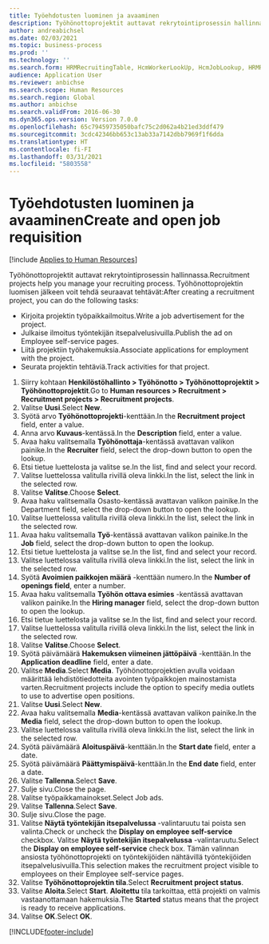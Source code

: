 ```yaml
---
title: Työehdotusten luominen ja avaaminen
description: Työhönottoprojektit auttavat rekrytointiprosessin hallinnassa.
author: andreabichsel
ms.date: 02/03/2021
ms.topic: business-process
ms.prod: ''
ms.technology: ''
ms.search.form: HRMRecruitingTable, HcmWorkerLookUp, HcmJobLookup, HRMRecruitingMedia, HRMRecruitingJobAd, HcmPersonnelManagementWorkspace
audience: Application User
ms.reviewer: anbichse
ms.search.scope: Human Resources
ms.search.region: Global
ms.author: anbichse
ms.search.validFrom: 2016-06-30
ms.dyn365.ops.version: Version 7.0.0
ms.openlocfilehash: 65c79459735050bafc75c2d062a4b21ed3ddf479
ms.sourcegitcommit: 3cdc42346bb653c13ab33a7142dbb7969f1f6dda
ms.translationtype: HT
ms.contentlocale: fi-FI
ms.lasthandoff: 03/31/2021
ms.locfileid: "5803558"
---
```

# <a name="create-and-open-job-requisition"></a><span data-ttu-id="a50ba-103">Työehdotusten luominen ja avaaminen</span><span class="sxs-lookup"><span data-stu-id="a50ba-103">Create and open job requisition</span></span>

[!include [Applies to Human Resources](../includes/applies-to-hr.md)]

<span data-ttu-id="a50ba-104">Työhönottoprojektit auttavat rekrytointiprosessin hallinnassa.</span><span class="sxs-lookup"><span data-stu-id="a50ba-104">Recruitment projects help you manage your recruiting process.</span></span> <span data-ttu-id="a50ba-105">Työhönottoprojektin luomisen jälkeen voit tehdä seuraavat tehtävät:</span><span class="sxs-lookup"><span data-stu-id="a50ba-105">After creating a recruitment project, you can do the following tasks:</span></span>

- <span data-ttu-id="a50ba-106">Kirjoita projektin työpaikkailmoitus.</span><span class="sxs-lookup"><span data-stu-id="a50ba-106">Write a job advertisement for the project.</span></span>
- <span data-ttu-id="a50ba-107">Julkaise ilmoitus työntekijän itsepalvelusivuilla.</span><span class="sxs-lookup"><span data-stu-id="a50ba-107">Publish the ad on Employee self-service pages.</span></span>
- <span data-ttu-id="a50ba-108">Liitä projektiin työhakemuksia.</span><span class="sxs-lookup"><span data-stu-id="a50ba-108">Associate applications for employment with the project.</span></span>
- <span data-ttu-id="a50ba-109">Seurata projektin tehtäviä.</span><span class="sxs-lookup"><span data-stu-id="a50ba-109">Track activities for that project.</span></span> 

1. <span data-ttu-id="a50ba-110">Siirry kohtaan **Henkilöstöhallinto > Työhönotto > Työhönottoprojektit > Työhönottoprojektit**.</span><span class="sxs-lookup"><span data-stu-id="a50ba-110">Go to **Human resources > Recruitment > Recruitment projects > Recruitment projects**.</span></span>
2. <span data-ttu-id="a50ba-111">Valitse **Uusi**.</span><span class="sxs-lookup"><span data-stu-id="a50ba-111">Select **New**.</span></span>
3. <span data-ttu-id="a50ba-112">Syötä arvo **Työhönottoprojekti**-kenttään.</span><span class="sxs-lookup"><span data-stu-id="a50ba-112">In the **Recruitment project** field, enter a value.</span></span>
4. <span data-ttu-id="a50ba-113">Anna arvo **Kuvaus**-kentässä.</span><span class="sxs-lookup"><span data-stu-id="a50ba-113">In the **Description** field, enter a value.</span></span>
5. <span data-ttu-id="a50ba-114">Avaa haku valitsemalla **Työhönottaja**-kentässä avattavan valikon painike.</span><span class="sxs-lookup"><span data-stu-id="a50ba-114">In the **Recruiter** field, select the drop-down button to open the lookup.</span></span>
6. <span data-ttu-id="a50ba-115">Etsi tietue luettelosta ja valitse se.</span><span class="sxs-lookup"><span data-stu-id="a50ba-115">In the list, find and select your record.</span></span>
7. <span data-ttu-id="a50ba-116">Valitse luettelossa valitulla rivillä oleva linkki.</span><span class="sxs-lookup"><span data-stu-id="a50ba-116">In the list, select the link in the selected row.</span></span>
8. <span data-ttu-id="a50ba-117">Valitse **Valitse**.</span><span class="sxs-lookup"><span data-stu-id="a50ba-117">Choose **Select**.</span></span>
9. <span data-ttu-id="a50ba-118">Avaa haku valitsemalla Osasto-kentässä avattavan valikon painike.</span><span class="sxs-lookup"><span data-stu-id="a50ba-118">In the Department field, select the drop-down button to open the lookup.</span></span>
10. <span data-ttu-id="a50ba-119">Valitse luettelossa valitulla rivillä oleva linkki.</span><span class="sxs-lookup"><span data-stu-id="a50ba-119">In the list, select the link in the selected row.</span></span>
11. <span data-ttu-id="a50ba-120">Avaa haku valitsemalla **Työ**-kentässä avattavan valikon painike.</span><span class="sxs-lookup"><span data-stu-id="a50ba-120">In the **Job** field, select the drop-down button to open the lookup.</span></span>
12. <span data-ttu-id="a50ba-121">Etsi tietue luettelosta ja valitse se.</span><span class="sxs-lookup"><span data-stu-id="a50ba-121">In the list, find and select your record.</span></span>
13. <span data-ttu-id="a50ba-122">Valitse luettelossa valitulla rivillä oleva linkki.</span><span class="sxs-lookup"><span data-stu-id="a50ba-122">In the list, select the link in the selected row.</span></span>
14. <span data-ttu-id="a50ba-123">Syötä **Avoimien paikkojen määrä** -kenttään numero.</span><span class="sxs-lookup"><span data-stu-id="a50ba-123">In the **Number of openings field**, enter a number.</span></span>
15. <span data-ttu-id="a50ba-124">Avaa haku valitsemalla **Työhön ottava esimies** -kentässä avattavan valikon painike.</span><span class="sxs-lookup"><span data-stu-id="a50ba-124">In the **Hiring manager** field, select the drop-down button to open the lookup.</span></span>
16. <span data-ttu-id="a50ba-125">Etsi tietue luettelosta ja valitse se.</span><span class="sxs-lookup"><span data-stu-id="a50ba-125">In the list, find and select your record.</span></span>
17. <span data-ttu-id="a50ba-126">Valitse luettelossa valitulla rivillä oleva linkki.</span><span class="sxs-lookup"><span data-stu-id="a50ba-126">In the list, select the link in the selected row.</span></span>
18. <span data-ttu-id="a50ba-127">Valitse **Valitse**.</span><span class="sxs-lookup"><span data-stu-id="a50ba-127">Choose **Select**.</span></span>
19. <span data-ttu-id="a50ba-128">Syötä päivämäärä **Hakemuksen viimeinen jättöpäivä** -kenttään.</span><span class="sxs-lookup"><span data-stu-id="a50ba-128">In the **Application deadline** field, enter a date.</span></span>
20. <span data-ttu-id="a50ba-129">Valitse **Media**.</span><span class="sxs-lookup"><span data-stu-id="a50ba-129">Select **Media**.</span></span> <span data-ttu-id="a50ba-130">Työhönottoprojektien avulla voidaan määrittää lehdistötiedotteita avointen työpaikkojen mainostamista varten.</span><span class="sxs-lookup"><span data-stu-id="a50ba-130">Recruitment projects include the option to specify media outlets to use to advertise open positions.</span></span>  
21. <span data-ttu-id="a50ba-131">Valitse **Uusi**.</span><span class="sxs-lookup"><span data-stu-id="a50ba-131">Select **New**.</span></span>
22. <span data-ttu-id="a50ba-132">Avaa haku valitsemalla **Media**-kentässä avattavan valikon painike.</span><span class="sxs-lookup"><span data-stu-id="a50ba-132">In the **Media** field, select the drop-down button to open the lookup.</span></span>
23. <span data-ttu-id="a50ba-133">Valitse luettelossa valitulla rivillä oleva linkki.</span><span class="sxs-lookup"><span data-stu-id="a50ba-133">In the list, select the link in the selected row.</span></span>
24. <span data-ttu-id="a50ba-134">Syötä päivämäärä **Aloituspäivä**-kenttään.</span><span class="sxs-lookup"><span data-stu-id="a50ba-134">In the **Start date** field, enter a date.</span></span>
25. <span data-ttu-id="a50ba-135">Syötä päivämäärä **Päättymispäivä**-kenttään.</span><span class="sxs-lookup"><span data-stu-id="a50ba-135">In the **End date** field, enter a date.</span></span>
26. <span data-ttu-id="a50ba-136">Valitse **Tallenna**.</span><span class="sxs-lookup"><span data-stu-id="a50ba-136">Select **Save**.</span></span>
27. <span data-ttu-id="a50ba-137">Sulje sivu.</span><span class="sxs-lookup"><span data-stu-id="a50ba-137">Close the page.</span></span>
28. <span data-ttu-id="a50ba-138">Valitse työpaikkamainokset.</span><span class="sxs-lookup"><span data-stu-id="a50ba-138">Select Job ads.</span></span>
29. <span data-ttu-id="a50ba-139">Valitse **Tallenna**.</span><span class="sxs-lookup"><span data-stu-id="a50ba-139">Select **Save**.</span></span>
30. <span data-ttu-id="a50ba-140">Sulje sivu.</span><span class="sxs-lookup"><span data-stu-id="a50ba-140">Close the page.</span></span>
31. <span data-ttu-id="a50ba-141">Valitse **Näytä työntekijän itsepalvelussa** -valintaruutu tai poista sen valinta.</span><span class="sxs-lookup"><span data-stu-id="a50ba-141">Check or uncheck the **Display on employee self-service** checkbox.</span></span> <span data-ttu-id="a50ba-142">Valitse **Näytä työntekijän itsepalvelussa** -valintaruutu.</span><span class="sxs-lookup"><span data-stu-id="a50ba-142">Select the **Display on employee self-service** check box.</span></span> <span data-ttu-id="a50ba-143">Tämän valinnan ansiosta työhönottoprojekti on työntekijöiden nähtävillä työntekijöiden itsepalvelusivuilla.</span><span class="sxs-lookup"><span data-stu-id="a50ba-143">This selection makes the recruitment project visible to employees on their Employee self-service pages.</span></span>
32. <span data-ttu-id="a50ba-144">Valitse **Työhönottoprojektin tila**.</span><span class="sxs-lookup"><span data-stu-id="a50ba-144">Select **Recruitment project status**.</span></span>
33. <span data-ttu-id="a50ba-145">Valitse **Aloita**.</span><span class="sxs-lookup"><span data-stu-id="a50ba-145">Select **Start**.</span></span> <span data-ttu-id="a50ba-146">**Aloitettu** tila tarkoittaa, että projekti on valmis vastaanottamaan hakemuksia.</span><span class="sxs-lookup"><span data-stu-id="a50ba-146">The **Started** status means that the project is ready to receive applications.</span></span>  
34. <span data-ttu-id="a50ba-147">Valitse **OK**.</span><span class="sxs-lookup"><span data-stu-id="a50ba-147">Select **OK**.</span></span>

[!INCLUDE[footer-include](../includes/footer-banner.md)]